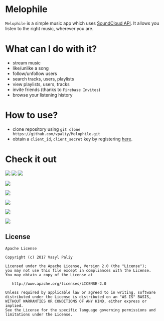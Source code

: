 # Melophile

`Melophile` is a simple music app which uses [SoundCloud API](https://soundcloud.com/stream).
It allows you listen to the right music, wherever you are. 

# What can I do with it? #
- stream music
- like/unlike a song
- follow/unfollow users
- search tracks, users, playlists
- view playlists, users, tracks 
- invite friends (thanks to `Firebase Invites`)
- browse your listening history


# How to use? #
- clone repository using `git clone https://github.com/vpaliy/Melophile.git`
- obtain a `client_id`, `client_secret` key by registering [here](https://developers.soundcloud.com/docs/api/reference).

# Check it out #

![](https://github.com/vpaliyX/Melophile/blob/master/art/playlist.gif)
![](https://github.com/vpaliyX/Melophile/blob/master/art/user.gif)
![](https://github.com/vpaliyX/Melophile/blob/master/art/fourth.png)

![](https://github.com/vpaliyX/Melophile/blob/master/art/player.png)

![](https://github.com/vpaliyX/Melophile/blob/master/art/second_2.png)

![](https://github.com/vpaliyX/Melophile/blob/master/art/first_1.png)

![](https://github.com/vpaliyX/Melophile/blob/master/art/third.png)

![](https://github.com/vpaliyX/Melophile/blob/master/art/sixth.png)

## License ##

``````
Apache License

Copyright (c) 2017 Vasyl Paliy

Licensed under the Apache License, Version 2.0 (the "License");
you may not use this file except in compliances with the License.
You may obtain a copy of the License at

   http://www.apache.org/licenses/LICENSE-2.0

Unless required by applicable law or agreed to in writing, software
distributed under the License is distributed on an "AS IS" BASIS,
WITHOUT WARRANTIES OR CONDITIONS OF ANY KIND, either express or implied.
See the License for the specific language governing permissions and
limitations under the License.
``````
